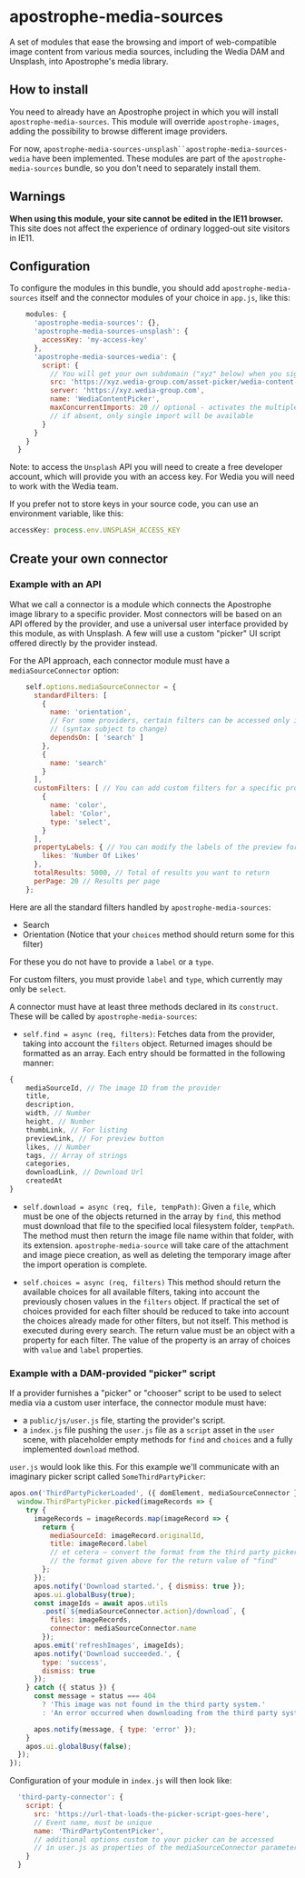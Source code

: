 # apostrophe-media-sources

A set of modules that ease the browsing and import of web-compatible image content from various media sources, including the Wedia DAM and Unsplash, into Apostrophe's media library.

## How to install

You need to already have an Apostrophe project in which you will install `apostrophe-media-sources`. This module will override `apostrophe-images`, adding the possibility to browse different image providers.

For now, `apostrophe-media-sources-unsplash``apostrophe-media-sources-wedia` have been implemented. These modules are part of the `apostrophe-media-sources` bundle, so you don't need to separately install them.

## Warnings

**When using this module, your site cannot be edited in the IE11 browser.** This site does not affect the experience of ordinary logged-out site visitors in IE11.

## Configuration

To configure the modules in this bundle, you should add `apostrophe-media-sources` itself and the connector modules of your choice in `app.js`, like this:

```javascript
    modules: {
      'apostrophe-media-sources': {},
      'apostrophe-media-sources-unsplash': {
        accessKey: 'my-access-key'
      },
      'apostrophe-media-sources-wedia': {
        script: {
          // You will get your own subdomain ("xyz" below) when you sign up with Wedia
          src: 'https://xyz.wedia-group.com/asset-picker/wedia-content-picker.js',
          server: 'https://xyz.wedia-group.com',
          name: 'WediaContentPicker',
          maxConcurrentImports: 20 // optional - activates the multiple import -
          // if absent, only single import will be available
        }
      }
    }
  }
```

Note: to access the `Unsplash` API you will need to create a free developer account, which will provide you with an access key. For Wedia you will need to work with the Wedia team.

If you prefer not to store keys in your source code, you can use an environment variable, like this:

```javascript
accessKey: process.env.UNSPLASH_ACCESS_KEY
```

## Create your own connector

### Example with an API

What we call a connector is a module which connects the Apostrophe image library to a specific provider. Most connectors will be based on an API offered by the provider, and use a universal user interface provided by this module, as with Unsplash. A few will use a custom "picker" UI script offered directly by the provider instead.

For the API approach, each connector module must have a `mediaSourceConnector` option:

```javascript
    self.options.mediaSourceConnector = {
      standardFilters: [
        {
          name: 'orientation',
          // For some providers, certain filters can be accessed only if another is set
          // (syntax subject to change)
          dependsOn: [ 'search' ]
        },
        {
          name: 'search'
        }
      ],
      customFilters: [ // You can add custom filters for a specific provider
        {
          name: 'color',
          label: 'Color',
          type: 'select',
        }
      ],
      propertyLabels: { // You can modify the labels of the preview form
        likes: 'Number Of Likes'
      },
      totalResults: 5000, // Total of results you want to return
      perPage: 20 // Results per page
    };
```

Here are all the standard filters handled by `apostrophe-media-sources`:

* Search
* Orientation (Notice that your `choices` method should return some for this filter)

For these you do not have to provide a `label` or a `type`.

For custom filters, you must provide `label` and `type`, which currently may only be `select`.

A connector must have at least three methods declared in its `construct`. These will be called by `apostrophe-media-sources`:

* `self.find = async (req, filters)`:
  Fetches data from the provider, taking into account the `filters` object. Returned images should be formatted as an array. Each entry should be formatted in the following manner:

```javascript
{
    mediaSourceId, // The image ID from the provider
    title,
    description,
    width, // Number
    height, // Number
    thumbLink, // For listing
    previewLink, // For preview button
    likes, // Number
    tags, // Array of strings
    categories,
    downloadLink, // Download Url
    createdAt
}
```

* `self.download = async (req, file, tempPath)`:
Given a `file`, which must be one of the objects returned in the array by `find`, this method must download that file to the specified local filesystem folder, `tempPath`.
The method must then return the image file name within that folder, with its extension.
`apostrophe-media-source` will  take care of the attachment and image piece creation, as well as deleting the temporary image after the import operation is complete.

* `self.choices = async (req, filters)`
This method should return the available choices for all available filters, taking into account the previously chosen values in the `filters` object. If practical the set of choices provided for each filter should be reduced to take into account the choices already made for other filters, but not itself. This method is executed during every search. The return value must be an object with a property for each filter. The value of the property is an array of choices with `value` and `label` properties.

### Example with a DAM-provided "picker" script

If a provider furnishes a "picker" or "chooser" script to be used to select media via a custom user interface, the connector module must have:
- a `public/js/user.js` file, starting the provider's script.
- a `index.js` file pushing the `user.js` file as a `script` asset in the `user` scene, with placeholder empty methods for `find` and `choices` and a fully implemented `download` method.

`user.js` would look like this. For this example we'll communicate with an imaginary picker script called `SomeThirdPartyPicker`:

```javascript
apos.on('ThirdPartyPickerLoaded', ({ domElement, mediaSourceConnector }) => {
  window.ThirdPartyPicker.picked(imageRecords => {
    try {
      imageRecords = imageRecords.map(imageRecord => {
        return {
          mediaSourceId: imageRecord.originalId,
          title: imageRecord.label
          // et cetera — convert the format from the third party picker to
          // the format given above for the return value of "find"
        };
      });
      apos.notify('Download started.', { dismiss: true });
      apos.ui.globalBusy(true);
      const imageIds = await apos.utils
        .post(`${mediaSourceConnector.action}/download`, {
          files: imageRecords,
          connector: mediaSourceConnector.name
        });
      apos.emit('refreshImages', imageIds);
      apos.notify('Download succeeded.', {
        type: 'success',
        dismiss: true
      });
    } catch ({ status }) {
      const message = status === 404
        ? 'This image was not found in the third party system.'
        : 'An error occurred when downloading from the third party system.';

      apos.notify(message, { type: 'error' });
    }
    apos.ui.globalBusy(false);
  });
});
```

Configuration of your module in `index.js` will then look like:

```js
  'third-party-connector': {
    script: {
      src: 'https://url-that-loads-the-picker-script-goes-here',
      // Event name, must be unique
      name: 'ThirdPartyContentPicker',
      // additional options custom to your picker can be accessed
      // in user.js as properties of the mediaSourceConnector parameter
    }
  }
```
